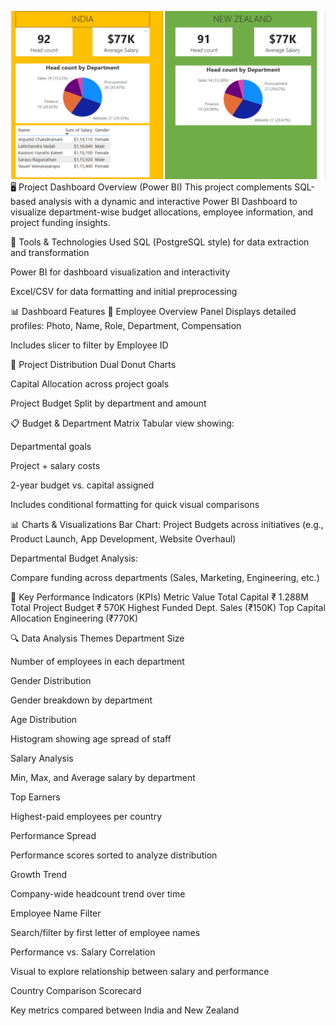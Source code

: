 ![image url](https://github.com/Hemanth050/-Project-Dashboard-Overview-Power-BI-/blob/79871f877d1d8e37043055a4da19f6ae4f05195f/Q10.png)
🖥️ Project Dashboard Overview (Power BI)
This project complements SQL-based analysis with a dynamic and interactive Power BI Dashboard to visualize department-wise budget allocations, employee information, and project funding insights.

📁 Tools & Technologies Used
SQL (PostgreSQL style) for data extraction and transformation

Power BI for dashboard visualization and interactivity

Excel/CSV for data formatting and initial preprocessing

📊 Dashboard Features
🎯 Employee Overview Panel
Displays detailed profiles: Photo, Name, Role, Department, Compensation

Includes slicer to filter by Employee ID

🧩 Project Distribution
Dual Donut Charts

Capital Allocation across project goals

Project Budget Split by department and amount

📋 Budget & Department Matrix
Tabular view showing:

Departmental goals

Project + salary costs

2-year budget vs. capital assigned

Includes conditional formatting for quick visual comparisons

📊 Charts & Visualizations
Bar Chart: Project Budgets across initiatives
(e.g., Product Launch, App Development, Website Overhaul)

Departmental Budget Analysis:

Compare funding across departments (Sales, Marketing, Engineering, etc.)

📌 Key Performance Indicators (KPIs)
Metric	Value
Total Capital	₹ 1.288M
Total Project Budget	₹ 570K
Highest Funded Dept.	Sales (₹150K)
Top Capital Allocation	Engineering (₹770K)

🔍 Data Analysis Themes
Department Size

Number of employees in each department

Gender Distribution

Gender breakdown by department

Age Distribution

Histogram showing age spread of staff

Salary Analysis

Min, Max, and Average salary by department

Top Earners

Highest-paid employees per country

Performance Spread

Performance scores sorted to analyze distribution

Growth Trend

Company-wide headcount trend over time

Employee Name Filter

Search/filter by first letter of employee names

Performance vs. Salary Correlation

Visual to explore relationship between salary and performance

Country Comparison Scorecard

Key metrics compared between India and New Zealand

